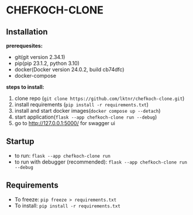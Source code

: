 # CHEFKOCH-CLONE

## Installation

**prerequesites:**

- git(git version 2.34.1)
- pip(pip 23.1.2, python 3.10)
- docker(Docker version 24.0.2, build cb74dfc)
- docker-compose

**steps to install:**

1. clone repo (`git clone https://github.com/lktnr/chefkoch-clone.git`)
2. install requirements (`pip install -r requirements.txt`)
3. install and start docker images(`docker compose up --detach`)
4. start application(`flask --app chefkoch-clone run --debug`)
5. go to http://127.0.0.1:5000/ for swagger ui

## Startup

- to run:
  `flask --app chefkoch-clone run`
- to run with debugger (recommended):
  `flask --app chefkoch-clone run --debug`

## Requirements

- To freeze:
  `pip freeze > requirements.txt`
- To install:
  `pip install -r requirements.txt`
